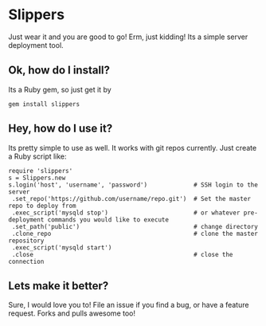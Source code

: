 # Slippers

Just wear it and you are good to go! Erm, just kidding! Its a simple server deployment tool.

## Ok, how do I install?

Its a Ruby gem, so just get it by

    gem install slippers

## Hey, how do I use it?

Its pretty simple to use as well. It works with git repos currently. Just create a Ruby script like:

```
require 'slippers'
s = Slippers.new
s.login('host', 'username', 'password') 			# SSH login to the server
 .set_repo('https://github.com/username/repo.git') 	# Set the master repo to deploy from
 .exec_script('mysqld stop') 						# or whatever pre-deployment commands you would like to execute
 .set_path('public') 								# change directory
 .clone_repo 										# clone the master repository
 .exec_script('mysqld start')
 .close 											# close the connection

```

## Lets make it better?

Sure, I would love you to! File an issue if you find a bug, or have a feature request. Forks and pulls awesome too!